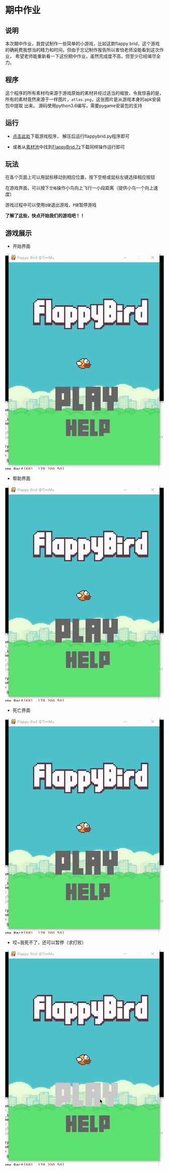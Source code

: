 期中作业
====
说明
----
本次期中作业，我尝试制作一些简单的小游戏，比如这款flappy brid，这个游戏的确耗费我想当的精力和时间，但由于忘记制作报告所以害怕老师没能看到这次作业，
希望老师能重新看一下这份期中作业，虽然完成度不高，但至少已经竭尽全力。


程序
------------
这个程序的所有素材均来源于游戏原始的素材并经过适当的缩放，令我惊喜的是，所有的素材竟然来源于一样图片，`atlas.png`，这张图片是从游戏本身的apk安装包中提取
出来。
源码使用python3.6编写，需要pygame安装包的支持



运行
---------
- [点击此处](https://github.com/WHUMTM/computationalphysics_N2015301110096/raw/master/Mid-term%20homework/FlappyBird.7z)下载游戏程序，
解压后运行flappybrid.py程序即可

- 或者从[素材池](https://github.com/WHUMTM/computationalphysics_N2015301110096/tree/master/Mid-term%20homework)中找到[FlappyBrid.7z](https://github.com/WHUMTM/computationalphysics_N2015301110096/raw/master/Mid-term%20homework/FlappyBird.7z)下载同样操作运行即可


玩法
------
在各个页面上可以用鼠标移动到相应位置，按下空格或鼠标左键选择相应按钮

在游戏界面，可以按下`空格`操作小鸟向上飞行一小段距离（提供小鸟一个向上速度）

游戏过程中可以使用`Q键`退出游戏，`P键`暂停游戏

**了解了这些，快点开始我们的游戏吧！！**


游戏展示
---------

- 开始界面

![1](https://raw.githubusercontent.com/WHUMTM/computationalphysics_N2015301110096/master/Mid-term%20homework/1.gif)

- 帮助界面

![2](https://raw.githubusercontent.com/WHUMTM/computationalphysics_N2015301110096/master/Mid-term%20homework/2.gif)

- 死亡界面

![3](https://raw.githubusercontent.com/WHUMTM/computationalphysics_N2015301110096/master/Mid-term%20homework/3.gif)

- 哎~我死不了，还可以暂停（求打败）

![4](https://raw.githubusercontent.com/WHUMTM/computationalphysics_N2015301110096/master/Mid-term%20homework/5.gif)


